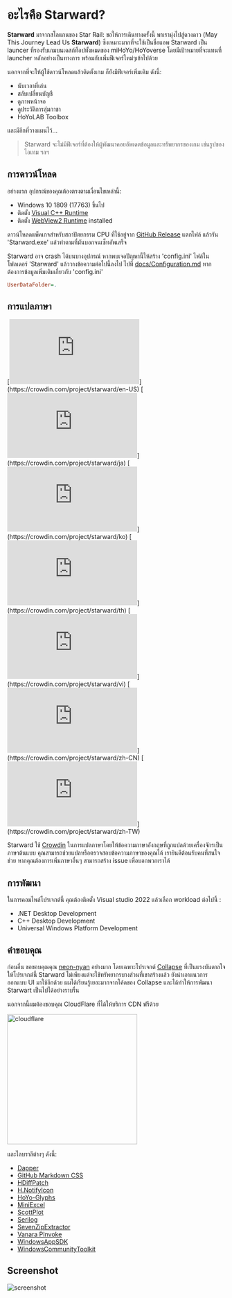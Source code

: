 # อะไรคือ Starward?

**Starward**  มาจากสโลแกนของ Star Rail: ขอให้การเดินทางครั้งนี้ พาเรามุ่งไปสู่ดวงดาว (May This Journey Lead Us **Starward**) ซึ่งเหมาะมากที่จะใช้เป็นชื่อแอพ 
Starward เป็น launcer ที่รองรับเกมบนเดสก์ท็อปทั้งหมดของ miHoYo/HoYoverse โดยมีเป้าหมายที่จะแทนที่ launcher หลักอย่างเป็นทางการ พร้อมกับเพิ่มฟีเจอร์ใหม่ๆเข้าไปด้วย

นอกจากที่จะให้ผู้ใช้ดาวน์โหลดแล้วติดตั้งเกม ก็ยังมีฟีเจอร์เพิ่มเติม ดังนี้:

- นับเวลาที่เล่น
- สลับเปลี่ยนบัญชี
- ดูภาพหน้าจอ
- ดูประวัติการสุ่มกาชา
- HoYoLAB Toolbox

และมีอีกที่วางแผนไว้...

> Starward จะไม่มีฟีเจอร์ที่ต้องให้ผู้พัฒนาคอยอัพเดตข้อมูลและทรัพยากรของเกม เช่นรูปของไอเทม ฯลฯ

## การดาวน์โหลด

อย่างแรก อุปกรณ์ของคุณต้องตรงตามเงื่อนไขเหล่านี้:

- Windows 10 1809 (17763) ขึ้นไป
- ติดตั้ง [Visual C++ Runtime](https://learn.microsoft.com/cpp/windows/latest-supported-vc-redist) 
- ติดตั้ง [WebView2 Runtime](https://developer.microsoft.com/microsoft-edge/webview2) installed

ดาวน์โหลดแพ็คเกจสำหรับสถาปัตยกรรม CPU ที่ใช้อยู่จาก [GitHub Release](https://github.com/Scighost/Starward/releases) แตกไฟล์ แล้วรัน 'Starward.exe' แล้วทำตามที่มันบอกจนเซ็ทอัพเสร็จ

Starward อาจ crash ได้บนบางอุปกรณ์ หากพบเจอปัญหานี้ให้สร้าง 'config.ini' ไฟล์ในโฟลเดอร์ 'Starward' แล้ววางข้อความต่อไปนี้ลงไป 
ไปที่ [docs/Configuration.md](./Configuration.md) หากต้องการข้อมูลเพิ่มเติมเกี่ยวกับ 'config.ini'

``` ini
UserDataFolder=.
```

## การแปลภาษา

[![en-US translation](https://img.shields.io/badge/dynamic/json?color=blue&label=en-US&style=flat&logo=crowdin&query=%24.progress[?(@.data.languageId==%27en-US%27)].data.translationProgress&url=https%3A%2F%2Fbadges.awesome-crowdin.com%2Fstats-15878835-595799.json)](https://crowdin.com/project/starward/en-US)
[![ja-JP translation](https://img.shields.io/badge/dynamic/json?color=blue&label=ja-JP&style=flat&logo=crowdin&query=%24.progress[?(@.data.languageId==%27ja%27)].data.translationProgress&url=https%3A%2F%2Fbadges.awesome-crowdin.com%2Fstats-15878835-595799.json)](https://crowdin.com/project/starward/ja)
[![ko-KR translation](https://img.shields.io/badge/dynamic/json?color=blue&label=ko-KR&style=flat&logo=crowdin&query=%24.progress[?(@.data.languageId==%27ko%27)].data.translationProgress&url=https%3A%2F%2Fbadges.awesome-crowdin.com%2Fstats-15878835-595799.json)](https://crowdin.com/project/starward/ko)
[![th-TH translation](https://img.shields.io/badge/dynamic/json?color=blue&label=th-TH&style=flat&logo=crowdin&query=%24.progress[?(@.data.languageId==%27th%27)].data.translationProgress&url=https%3A%2F%2Fbadges.awesome-crowdin.com%2Fstats-15878835-595799.json)](https://crowdin.com/project/starward/th)
[![vi-VN translation](https://img.shields.io/badge/dynamic/json?color=blue&label=vi-VN&style=flat&logo=crowdin&query=%24.progress[?(@.data.languageId==%27vi%27)].data.translationProgress&url=https%3A%2F%2Fbadges.awesome-crowdin.com%2Fstats-15878835-595799.json)](https://crowdin.com/project/starward/vi)
[![zh-CN translation](https://img.shields.io/badge/dynamic/json?color=blue&label=zh-CN&style=flat&logo=crowdin&query=%24.progress[?(@.data.languageId==%27zh-CN%27)].data.translationProgress&url=https%3A%2F%2Fbadges.awesome-crowdin.com%2Fstats-15878835-595799.json)](https://crowdin.com/project/starward/zh-CN)
[![zh-TW translation](https://img.shields.io/badge/dynamic/json?color=blue&label=zh-TW&style=flat&logo=crowdin&query=%24.progress[?(@.data.languageId==%27zh-TW%27)].data.translationProgress&url=https%3A%2F%2Fbadges.awesome-crowdin.com%2Fstats-15878835-595799.json)](https://crowdin.com/project/starward/zh-TW)

Starward ใช้ [Crowdin](https://crowdin.com/project/starward) ในการแปลภาษาโดยให้ข้อความภาษาอังกฤษที่ถูกแปลด้วยเครื่องจักรเป็นภาษาต้นแบบ คุณสามารถช่วยแปลหรือตรวจสอบข้อความภาษาของคุณได้
เรายินดีต้อนรับคนที่สนใจช่วย หากคุณต้องการเพิ่มภาษาอื่นๆ สามารถสร้าง issue เพื่อบอกพวกเราได้

## การพัฒนา

ในการคอมไพล์โปรเจกต์นี้ คุณต้องติดตั้ง Visual studio 2022 แล้วเลือก workload ต่อไปนี้ :

-  .NET Desktop Development
-  C++ Desktop Development
-  Universal Windows Platform Development

## คำขอบคุณ

ก่อนอื่น ขอขอบคุณคุณ [neon-nyan](https://github.com/neon-nyan) อย่างมาก โดยเฉพาะโปรเจกต์ [Collapse](https://github.com/neon-nyan/Collapse) ที่เป็นแรงบันดาลใจให้โปรเจกต์นี้
Starward ไม่เพียงแต่จะใช้ทรัพยากรบางส่วนที่เขาสร้างแล้ว ยังนำเอาแนวการออกแบบ UI มาใช้อีกด้วย 
ผมได้เรียนรู้เยอะมากจากโค้ดของ Collapse และได้ทำให้การพัฒนา Starwart เป็นไปได้อย่างราบรื่น

นอกจากนี้ผมต้องขอบคุณ CloudFlare ที่ได้ให้บริการ CDN ฟรีด้วย

<img alt="cloudflare" width="300px" src="https://user-images.githubusercontent.com/61003590/246605903-f19b5ae7-33f8-41ac-8130-6d0069fde27a.png" />

และไลบราลีต่างๆ ดังนี้:

-  [Dapper](https://github.com/DapperLib/Dapper)
-  [GitHub Markdown CSS](https://github.com/sindresorhus/github-markdown-css)
-  [HDiffPatch](https://github.com/sisong/HDiffPatch)
-  [H.NotifyIcon](https://github.com/HavenDV/H.NotifyIcon)
-  [HoYo-Glyphs](https://github.com/SpeedyOrc-C/HoYo-Glyphs)
-  [MiniExcel](https://github.com/mini-software/MiniExcel)
-  [ScottPlot](https://github.com/ScottPlot/ScottPlot)
-  [Serilog](https://github.com/serilog/serilog)
-  [SevenZipExtractor](https://github.com/adoconnection/SevenZipExtractor)
-  [Vanara PInvoke](https://github.com/dahall/Vanara)
-  [WindowsAppSDK](https://github.com/microsoft/WindowsAppSDK)
-  [WindowsCommunityToolkit](https://github.com/CommunityToolkit/WindowsCommunityToolkit)

## Screenshot

![screenshot](https://github.com/Scighost/Starward/assets/61003590/22dad10c-bc42-44a7-b47f-5a608dfc5b08)
